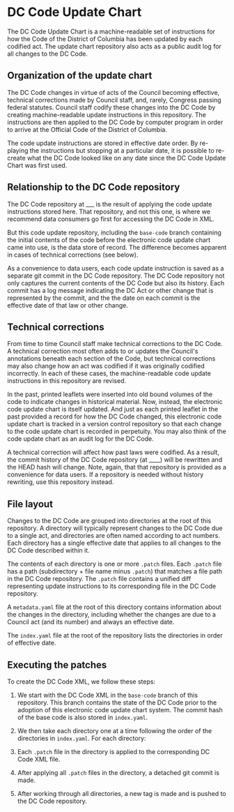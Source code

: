 DC Code Update Chart
====================

The DC Code Update Chart is a machine-readable set of instructions for how the Code of the District of Columbia has been updated by each codified act. The update chart repository also acts as a public audit log for all changes to the DC Code.

Organization of the update chart
--------------------------------

The DC Code changes in virtue of acts of the Council becoming effective, technical corrections made by Council staff, and, rarely, Congress passing federal statutes. Council staff codify these changes into the DC Code by creating machine-readable update instructions in this repository. The instructions are then applied to the DC Code by computer program in order to arrive at the Official Code of the District of Columbia.

The code update instructions are stored in effective date order. By re-playing the instructions but stopping at a particular date, it is possible to re-create what the DC Code looked like on any date since the DC Code Update Chart was first used.

Relationship to the DC Code repository
--------------------------------------

The DC Code repository at ___ is the result of applying the code update instructions stored here. That repository, and not this one, is where we recommend data consumers go first for accessing the DC Code in XML.

But this code update repository, including the `base-code` branch containing the initial contents of the code before the electronic code update chart came into use, is the data store of record. The difference becomes apparent in cases of technical corrections (see below).

As a convenience to data users, each code update instruction is saved as a separate git commit in the DC Code repository. The DC Code repository not only captures the current contents of the DC Code but also its history. Each commit has a log message indicating the DC Act or other change that is represented by the commit, and the the date on each commit is the effective date of that law or other change.

Technical corrections
---------------------

From time to time Council staff make technical corrections to the DC Code. A technical correction most often adds to or updates the Council's annotations beneath each section of the Code, but technical corrections may also change how an act was codified if it was originally codified incorrectly. In each of these cases, the machine-readable code update instructions in this repository are revised.

In the past, printed leaflets were inserted into old bound volumes of the code to indicate changes in historical material. Now, instead, the electronic code update chart is itself updated. And just as each printed leaflet in the past provided a record for how the DC Code changed, this electronic code update chart is tracked in a version control repository so that each change to the code update chart is recorded in perpetuity. You may also think of the code update chart as an audit log for the DC Code.

A technical correction will affect how past laws were codified. As a result, the commit history of the DC Code repository (at ____) will be rewritten and the HEAD hash will change. Note, again, that that repository is provided as a convenience for data users. If a repository is needed without history rewriting, use this repository instead.

File layout
-----------

Changes to the DC Code are grouped into directories at the root of this repository. A directory will typically represent changes to the DC Code due to a single act, and directories are often named according to act numbers. Each directory has a single effective date that applies to all changes to the DC Code described within it.

The contents of each directory is one or more `.patch` files. Each `.patch` file has a path (subdirectory + file name minus `.patch`) that matches a file path in the DC Code repository. The `.patch` file contains a unified diff representing update instructions to its corresponding file in the DC Code repository.

A `metadata.yaml` file at the root of this directory contains information about the changes in the directory, including whether the changes are due to a Council act (and its number) and always an effective date.

The `index.yaml` file at the root of the repository lists the directories in order of effective date.

Executing the patches
---------------------

To create the DC Code XML, we follow these steps:

1. We start with the DC Code XML in the `base-code` branch of this repository. This branch contains the state of the DC Code prior to the adoption of this electronic code update chart system. The commit hash of the base code is also stored in `index.yaml`.

2. We then take each directory one at a time following the order of the directories in `index.yaml`. For each directory:

3. Each `.patch` file in the directory is applied to the corresponding DC Code XML file.

4. After applying all `.patch` files in the directory, a detached git commit is made.

5. After working through all directories, a new tag is made and is pushed to the DC Code repository.

